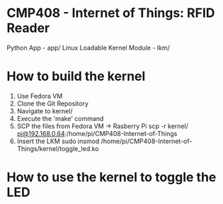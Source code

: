 # CMP408 - Internet of Things: RFID Reader
Python App - app/
Linux Loadable Kernel Module - lkm/


# How to build the kernel
1. Use Fedora VM
2. Clone the Git Repository
3. Navigate to kernel/
4. Execute the 'make' command
5. SCP the files from Fedora VM -> Rasberry Pi
scp -r kernel/ pi@192.168.0.64:/home/pi/CMP408-Internet-of-Things
6. Insert the LKM
sudo insmod /home/pi/CMP408-Internet-of-Things/kernel/toggle_led.ko


# How to use the kernel to toggle the LED
